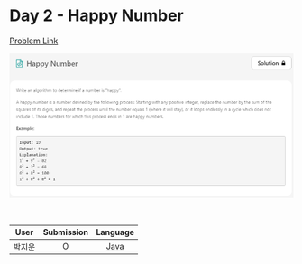 # Day 2 - Happy Number

[Problem Link](https://leetcode.com/problems/happy-number/)

![single-number](../images/02-happy-number.png)

<br>

User  | Submission | Language
:--:  | :--------: | :-----:
박지운 | O          | [Java](./woody.md)
